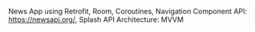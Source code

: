 News App using Retrofit, Room, Coroutines, Navigation Component
API: https://newsapi.org/, Splash API
Architecture: MVVM
